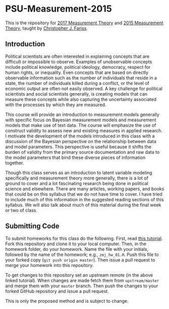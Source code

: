# PSU-Measurement-2015

This is the repository for [2017 Measurement Theory](http://cfariss.com/documents/U-M_Graduate_Measurement_Winter2017.pdf) and [2015 Measurement Theory](http://cfariss.com/documents/PSUMeasurement_Spring2015.pdf), taught by [Christopher J. Fariss](http://cfariss.com).

## Introduction
Political scientists are often interested in explaining concepts that are difficult or impossible to observe. Examples of unobservable concepts include political knowledge, political ideology, democracy, respect for human rights, or inequality. Even concepts that are based on directly observable information such as the number of individuals that reside in a state, the number of individuals killed during a conflict, or the level of economic output are often not easily observed. A key challenge for political scientists and social scientists generally, is creating models that can measure these concepts while also capturing the uncertainty associated with the processes by which they are measured. 

This course will provide an introduction to measurement models generally with specific focus on Bayesian measurement models and measurement models that make use of text data. The course will emphasize the use of construct validity to assess new and existing measures in applied research. I motivate the development of the models introduced in this class with a discussion of the Bayesian perspective on the relationship between data and model parameters. This perspective is useful because it shifts the burden of validity from the primary source documentation and raw data to the model parameters that bind these diverse pieces of information together.

Though this class serves as an introduction to latent variable modeling specifically and measurement theory more generally, there is a lot of ground to cover and a lot fascinating research being done in political science and elsewhere. There are many articles, working papers, and books that could be on this syllabus that we do not have time to cover. I have tried to include much of this information in the suggested reading sections of this syllabus. We will also talk about much of this material during the final week or two of class.


## Submitting Code
To submit homeworks for this class do the following. First, read [this tutorial](http://zmjones.com/git-github-tutorial/). Fork this repository and clone it to your local computer. Then, in the homework folder, do your homework. Name the file with your initials, followed by the name of the homework; e.g., `zmj_hw_01.R`. Push this file to your forked copy (`git push origin master`). Then issue a pull request to merge your homework into this repository.

To get changes to this repository set an upstream remote (in the above linked tutorial). When changes are made fetch them from `upstream/master` and merge them with your `master` branch. Then push the changes to your forked GitHub repository and issue a pull request.

This is only the proposed method and is subject to change.
